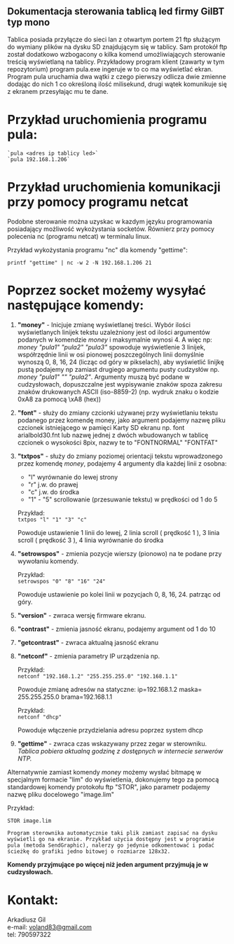 ﻿## Dokumentacja sterowania tablicą led firmy GilBT typ mono

Tablica posiada przyłącze do sieci lan z otwartym portem 21 ftp służącym do wymiany plików na dysku SD znajdującym się w tablicy. Sam protokół ftp został dodatkowo wzbogacony o kilka komend umożliwiających sterowanie treścią wyświetlaną na tablicy.  Przykładowy program klient (zawarty w tym repozytorium) program pula.exe ingeruje w to co ma wyświetlać ekran. Program pula uruchamia dwa wątki z czego pierwszy odlicza dwie zmienne dodając do nich 1 co określoną ilość milisekund, drugi wątek komunikuje się z ekranem przesyłając mu te dane.

# Przykład uruchomienia programu pula:

	`pula <adres ip tablicy led>`
	`pula 192.168.1.206`


# Przykład uruchomienia komunikacji przy pomocy programu netcat
Podobne sterowanie można uzyskac w kazdym języku programowania posiadający możliwość wykożystania socketów. Równierz przy pomocy polecenia nc (programu netcat) w terminalu linux.

Przykład wykożystania programu "nc" dla komendy "gettime":

`printf "gettime" | nc -w 2 -N 192.168.1.206 21`

	

# Poprzez socket możemy wysyłać następujące komendy:

1. **"money"** - Inicjuje zmianę wyświetlanej treści. Wybór ilości wyświetlanych linijek tekstu uzależniony jest od ilości argumentów podanych w komendzie *money* i maksymalnie wynosi 4. A więc np: *money "pula1" "pula2" "pula3"* spowoduje wyświetlenie 3 linijek, współrzędnie linii w osi pionowej poszczególnych linii domyślnie wynoszą 0, 8, 16, 24 (licząc od góry w pikselach), aby wyświetlić linijkę pustą podajemy np zamiast drugiego argumentu pusty cudzysłów np. *money "pula1" "" "pula2"*. Argumenty muszą być podane w cudzysłowach, dopuszczalne jest wypisywanie znaków spoza zakresu znaków drukowanych ASCII (iso-8859-2) (np. wydruk znaku o kodzie 0xA8 za pomocą \xA8 (hex))

1. **"font"** - służy do zmiany czcionki używanej przy wyświetlaniu tekstu podanego przez komendę money, jako argument podajemy nazwę pliku czcionek istniejącego w pamięci Karty SD ekranu np. font arialbold30.fnt lub nazwę jednej z dwóch wbudowanych w tablicę czcionek o wysokości 8pix, nazwy te to "FONTNORMAL" "FONTFAT"

1. **"txtpos"** - służy do zmiany poziomej orientacji tekstu wprowadzonego przez komendę *money*, podajemy 4 argumenty dla każdej linii z osobna: 

   - "l" wyrównanie do lewej strony
   - "r" j.w. do prawej
   - "c" j.w. do środka
   - "1" - "5" scrollowanie (przesuwanie tekstu) w prędkości od 1 do 5

	Przykład:  
	`txtpos "l" "1" "3" "c"`  

	Powoduje ustawienie 1 linii do lewej, 2 linia scroll ( prędkość 1 ), 3 linia scroll ( prędkość 3 ), 4 linia wyrównanie do środka


1. **"setrowspos"** - zmienia pozycje wierszy (pionowo) na te podane przy wywołaniu komendy.

	Przykład:  
	`setrowspos "0" "8" "16" "24"`  

	Powoduje ustawienie po kolei linii w pozycjach 0, 8, 16, 24. patrząc od góry.

1. **"version"** - zwraca wersję firmware ekranu.

1. **"contrast"** - zmienia jasność ekranu, podajemy argument od 1 do 10

1. **"getcontrast"** - zwraca aktualną jasność ekranu

1. **"netconf"** - zmienia parametry IP urządzenia np.

	Przykład:  
	`netconf "192.168.1.2" "255.255.255.0" "192.168.1.1"`  

	Powoduje zmianę adresów na statyczne: ip=192.168.1.2 maska= 255.255.255.0 brama=192.168.1.1  

	Przykład:  
	`netconf "dhcp"`

	Powoduje włączenie przydzielania adresu poprzez system dhcp

1. **"gettime"** - zwraca czas wskazywany przez zegar w sterowniku. *Tablica pobiera aktualną godzinę z dostępnych w internecie serwerów NTP.*

Alternatywnie zamiast komendy *money* możemy wysłać bitmapę w specjalnym formacie "lim" do wyświetlenia, dokonujemy tego za pomocą standardowej komendy protokołu ftp "STOR", jako parametr podajemy nazwę pliku docelowego "image.lim"  

Przykład: 

`STOR image.lim`  

	Program sterownika automatycznie taki plik zamiast zapisać na dysku wyświetli go na ekranie. Przykład użycia dostępny jest w programie pula (metoda SendGraphic), nalerzy go jedynie odkomentować i podać ścieżkę do grafiki jedno bitowej o rozmiarze 128x32.

**Komendy przyjmujące po więcej niż jeden argument przyjmują je w cudzysłowach.**

# Kontakt:

Arkadiusz Gil  
e-mail: voland83@gmail.com  
tel: 790597322  

